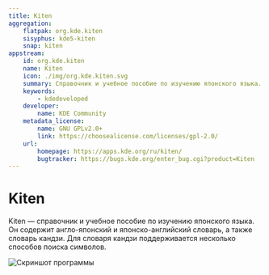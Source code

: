 ```yaml
---
title: Kiten
aggregation:
    flatpak: org.kde.kiten
    sisyphus: kde5-kiten
    snap: kiten
appstream:
    id: org.kde.kiten
    name: Kiten
    icon: ./img/org.kde.kiten.svg
    summary: Справочник и учебное пособие по изучению японского языка.
    keywords:
        - kdedeveloped
    developer:
        name: KDE Community
    metadata_license: 
        name: GNU GPLv2.0+
        link: https://choosealicense.com/licenses/gpl-2.0/
    url: 
        homepage: https://apps.kde.org/ru/kiten/
        bugtracker: https://bugs.kde.org/enter_bug.cgi?product=Kiten
---
```


# Kiten

Kiten — справочник и учебное пособие по изучению японского языка. Он содержит англо-японский и японско-английский словарь, а также словарь кандзи. Для словаря кандзи поддерживается несколько способов поиска символов.

![Скриншот программы](https://cdn.kde.org/screenshots/kiten/kiten.png)

<!--@include: @apps/_parts/install/content-repo.md-->
<!--@include: @apps/_parts/install/content-flatpak.md-->
<!--@include: @apps/_parts/install/content-snap.md-->